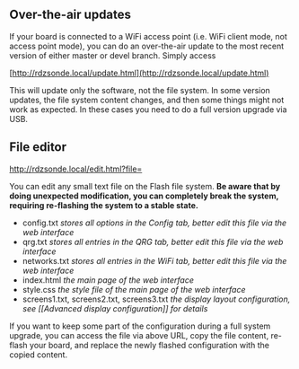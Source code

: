 ## Over-the-air updates

If your board is connected to a WiFi access point (i.e. WiFi client mode, not access point mode), you can do an over-the-air update to the most recent version of either master or devel branch. Simply access

[http://rdzsonde.local/update.html](http://rdzsonde.local/update.html)

This will update only the software, not the file system. In some version updates, the file system content changes, and then some things might not work as expected. In these cases you need to do a full version upgrade via USB.


## File editor

http://rdzsonde.local/edit.html?file=<filename>

You can edit any small text file on the Flash file system. **Be aware that by doing unexpected modification, you can completely break the system, requiring re-flashing the system to a stable state.**
* config.txt _stores all options in the Config tab, better edit this file via the web interface_
* qrg.txt _stores all entries in the QRG tab, better edit this file via the web interface_
* networks.txt _stores all entries in the WiFi tab, better edit this file via the web interface_
* index.html _the main page of the web interface_
* style.css _the style file of the main page of the web interface_
* screens1.txt, screens2.txt, screens3.txt _the display layout configuration, see [[Advanced display configuration]] for details_

If you want to keep some part of the configuration during a full system upgrade, you can access the file via above URL, copy the file content, re-flash your board, and replace the newly flashed configuration with the copied content.